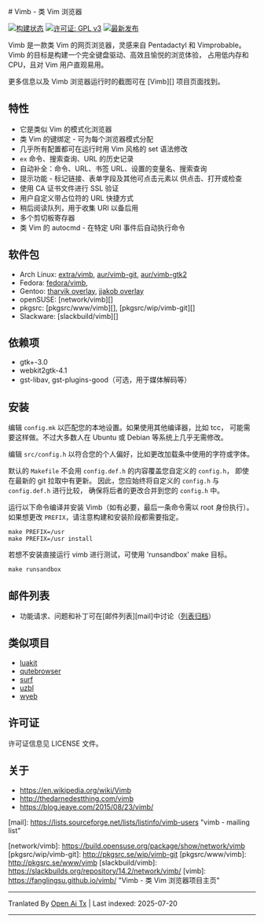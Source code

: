<translate-content># Vimb - 类 Vim 浏览器

[![构建状态](https://travis-ci.com/fanglingsu/vimb.svg?branch=master)](https://travis-ci.com/fanglingsu/vimb)
[![许可证: GPL v3](https://img.shields.io/badge/License-GPLv3-blue.svg)](https://www.gnu.org/licenses/gpl-3.0)
[![最新发布](https://img.shields.io/github/release/fanglingsu/vimb.svg?style=flat)](https://github.com/fanglingsu/vimb/releases/latest)

Vimb 是一款类 Vim 的网页浏览器，灵感来自 Pentadactyl 和 Vimprobable。
Vimb 的目标是构建一个完全键盘驱动、高效且愉悦的浏览体验，
占用低内存和 CPU，且对 Vim 用户直观易用。

更多信息以及 Vimb 浏览器运行时的截图可在
[Vimb][] 项目页面找到。

## 特性

- 它是类似 Vim 的模式化浏览器
- 类 Vim 的键绑定 - 可为每个浏览器模式分配
- 几乎所有配置都可在运行时用 Vim 风格的 set 语法修改
- `ex` 命令、搜索查询、URL 的历史记录
- 自动补全：命令、URL、书签 URL、设置的变量名、搜索查询
- 提示功能 - 标记链接、表单字段及其他可点击元素以
  供点击、打开或检查
- 使用 CA 证书文件进行 SSL 验证
- 用户自定义带占位符的 URL 快捷方式
- 稍后阅读队列，用于收集 URI 以备后用
- 多个剪切板寄存器
- 类 Vim 的 autocmd - 在特定 URI 事件后自动执行命令

## 软件包

- Arch Linux: [extra/vimb][], [aur/vimb-git][], [aur/vimb-gtk2][]
- Fedora: [fedora/vimb][],
- Gentoo: [tharvik overlay][], [jjakob overlay][]
- openSUSE: [network/vimb][]
- pkgsrc: [pkgsrc/www/vimb][], [pkgsrc/wip/vimb-git][]
- Slackware: [slackbuild/vimb][]

## 依赖项

- gtk+-3.0
- webkit2gtk-4.1
- gst-libav, gst-plugins-good（可选，用于媒体解码等）

## 安装

编辑 `config.mk` 以匹配您的本地设置。如果使用其他编译器，比如 tcc，
可能需要这样做。不过大多数人在 Ubuntu 或 Debian 等系统上几乎无需修改。

编辑 `src/config.h` 以符合您的个人偏好，比如更改加载条中使用的字符或字体。

默认的 `Makefile` 不会用 `config.def.h` 的内容覆盖您自定义的 `config.h`，
即使在最新的 git 拉取中有更新。
因此，您应始终将自定义的 `config.h` 与 `config.def.h` 进行比较，
确保将后者的更改合并到您的 `config.h` 中。

运行以下命令编译并安装 Vimb（如有必要，最后一条命令需以 root 身份执行）。
如果想更改 `PREFIX`，请注意构建和安装阶段都需要指定。

    make PREFIX=/usr
    make PREFIX=/usr install

若想不安装直接运行 vimb 进行测试，可使用 'runsandbox' make 目标。

    make runsandbox

## 邮件列表

- 功能请求、问题和补丁可在[邮件列表][mail]中讨论（[列表归档][mail-archive]）

## 类似项目

- [luakit](https://luakit.github.io/)
- [qutebrowser](https://www.qutebrowser.org/)
- [surf](https://surf.suckless.org/)
- [uzbl](https://www.uzbl.org/)
- [wyeb](https://github.com/jun7/wyeb)

## 许可证

许可证信息见 LICENSE 文件。

## 关于

- https://en.wikipedia.org/wiki/Vimb
- http://thedarnedestthing.com/vimb
- https://blog.jeaye.com/2015/08/23/vimb/

[aur/vimb-git]:        https://aur.archlinux.org/packages/vimb-git
[aur/vimb-gtk2]:       https://aur.archlinux.org/packages/vimb-gtk2/
[extra/vimb]:          https://www.archlinux.org/packages/extra/x86_64/vimb/
[fedora/vimb]:         https://src.fedoraproject.org/rpms/vimb
[tharvik overlay]:     https://github.com/tharvik/overlay/tree/master/www-client/vimb
[jjakob overlay]:      https://github.com/jjakob/gentoo-overlay/tree/master/www-client/vimb
[mail-archive]:        https://sourceforge.net/p/vimb/vimb/vimb-users/ "vimb - mailing list archive"
[mail]:                https://lists.sourceforge.net/lists/listinfo/vimb-users "vimb - mailing list"</translate-content>





<translate-content>[network/vimb]:        https://build.opensuse.org/package/show/network/vimb
[pkgsrc/wip/vimb-git]: http://pkgsrc.se/wip/vimb-git
[pkgsrc/www/vimb]:     http://pkgsrc.se/www/vimb
[slackbuild/vimb]:     https://slackbuilds.org/repository/14.2/network/vimb/
[vimb]:                https://fanglingsu.github.io/vimb/ "Vimb - 类 Vim 浏览器项目主页"
</translate-content>

---

Tranlated By [Open Ai Tx](https://github.com/OpenAiTx/OpenAiTx) | Last indexed: 2025-07-20

---